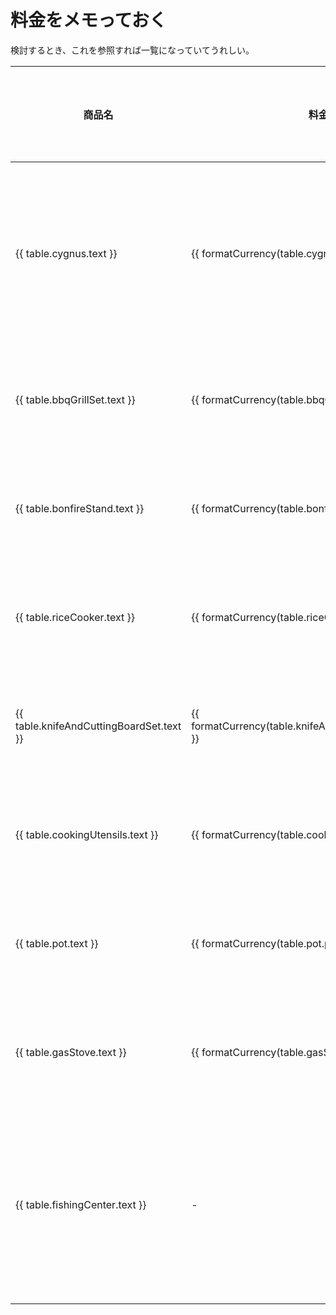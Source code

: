 # 料金をメモっておく

検討するとき、これを参照すれば一覧になっていてうれしい。

<script setup>

const MEMBER_NUM = 5;

// 合計算出のためにJSで管理
const table = {
    cygnus: {
        text: "ログコテージシグナス",
        price: 41800,
    },
    bbqGrillSet: {
        text: "バーベキューグリルセット",
        price: 1700,
    },
    bonfireStand: {
        text: "焚き火台",
        price: 1200,
    },
    riceCooker: {
        text: "電気炊飯器",
        price: 1000,
    },
    knifeAndCuttingBoardSet: {
        text: "包丁・まな板セット",
        price: 300,
    },
    cookingUtensils: {
        text: "調理器具各種",
        price: 100,
    },
    pot: {
        text: "鍋",
        price: 300,
    },
    gasStove: {
        text: "カセットコンロ(ガスなし)",
        price: 700,
    },
    fishingCenter: {
        text: "発知渓流釣りセンター",
        pricePerPerson: 2500,
    }
};

function formatCurrency(number) {
    // 数値を文字列に変換し、3桁ごとにカンマを挿入（アメリカ英語のロケールを使用）
    const formattedNumber = number.toLocaleString('en-US');
    // 先頭に「￥」を追加
    return `${formattedNumber}`;
}

</script>

| 商品名 | 料金 | 料金/人 | リファレンス |
| --- | --- | --- | --- |
| {{ table.cygnus.text }} | {{ formatCurrency(table.cygnus.price) }} | {{ formatCurrency(table.cygnus.price / MEMBER_NUM)}} | [シーズンカレンダー](https://www.star-forest.com/pages/58?b1316_date=2024-08), [料金表](https://www.star-forest.com/pages/74/#:~:text=%E8%BF%BD%E5%8A%A0%E3%81%A8%E3%81%AA%E3%82%8A%E3%81%BE%E3%81%99%E3%80%82-,%E3%83%AD%E3%82%B0%E3%82%B3%E3%83%86%E3%83%BC%E3%82%B8%E3%80%8C%E3%82%B7%E3%82%B0%E3%83%8A%E3%82%B9%E3%80%8D,-%E3%80%901%E6%A3%9F6)|
| {{ table.bbqGrillSet.text }} | {{ formatCurrency(table.bbqGrillSet.price) }} | {{ formatCurrency(table.bbqGrillSet.price / MEMBER_NUM)}} | [レンタル品一覧](https://www.star-forest.com/pages/41/#:~:text=%EF%BF%A5500-,%E3%83%90%E3%83%BC%E3%83%99%E3%82%AD%E3%83%A5%E3%83%BC%E3%82%B0%E3%83%AA%E3%83%AB%E3%82%BB%E3%83%83%E3%83%88,-%E2%80%BB%E9%89%84%E6%9D%BF%E3%83%BB%E7%B6%B2%E4%BB%98) |
| {{ table.bonfireStand.text }} | {{ formatCurrency(table.bonfireStand.price) }} | {{ formatCurrency(table.bonfireStand.price / MEMBER_NUM)}} | [レンタル品一覧](https://www.star-forest.com/pages/41/#:~:text=%EF%BF%A5200-,%E7%84%9A%E3%81%8D%E7%81%AB%E5%8F%B0,-%EF%BF%A51%2C200) |
| {{ table.riceCooker.text }} | {{ formatCurrency(table.riceCooker.price) }} | {{ formatCurrency(table.riceCooker.price / MEMBER_NUM)}} | [レンタル品一覧](https://www.star-forest.com/pages/41/#:~:text=%EF%BF%A5250-,%E9%9B%BB%E6%B0%97%E7%82%8A%E9%A3%AF%E5%99%A8,-%EF%BF%A51%2C000) |
| {{ table.knifeAndCuttingBoardSet.text }} | {{ formatCurrency(table.knifeAndCuttingBoardSet.price) }} | {{ formatCurrency(table.knifeAndCuttingBoardSet.price / MEMBER_NUM)}} | [レンタル品一覧](https://www.star-forest.com/pages/41/#:~:text=%EF%BF%A5200-,%E5%8C%85%E4%B8%81%E3%83%BB%E3%81%BE%E3%81%AA%E6%9D%BF%E3%82%BB%E3%83%83%E3%83%88,-%EF%BF%A5300) |
| {{ table.cookingUtensils.text }} | {{ formatCurrency(table.cookingUtensils.price) }} | {{ formatCurrency(table.cookingUtensils.price / MEMBER_NUM)}} | [レンタル品一覧](https://www.star-forest.com/pages/41/#:~:text=%EF%BF%A5200-,%E8%AA%BF%E7%90%86%E5%99%A8%E5%85%B7,-%E5%90%84%E7%A8%AE) |
| {{ table.pot.text }} | {{ formatCurrency(table.pot.price) }} | {{ formatCurrency(table.pot.price / MEMBER_NUM)}} | [レンタル品一覧](https://www.star-forest.com/pages/41/#:~:text=%EF%BF%A5500-,%E9%8D%8B,-%EF%BF%A5300) |
| {{ table.gasStove.text }} | {{ formatCurrency(table.gasStove.price) }} | {{ formatCurrency(table.gasStove.price / MEMBER_NUM)}} | [レンタル品一覧](https://www.star-forest.com/pages/41/#:~:text=%EF%BF%A5100-,%E3%82%AB%E3%82%BB%E3%83%83%E3%83%88%E3%82%B3%E3%83%B3%E3%83%AD,-%EF%BC%88%E3%82%AC%E3%82%B9%E3%81%AA%E3%81%97%EF%BC%89) |
| {{ table.fishingCenter.text }} | - | {{ formatCurrency(table.fishingCenter.pricePerPerson) }} | [星の降る森 -アクティビティ](https://www.star-forest.com/pages/22/#block242:~:text=%E3%80%90-,%E7%99%BA%E7%9F%A5%E6%B8%93%E6%B5%81%E9%87%A3%E3%82%8A%E3%82%BB%E3%83%B3%E3%82%BF%E3%83%BC,-%E3%80%91%0A%0A3%E6%9C%88) |
